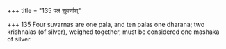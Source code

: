 +++
title = "135 पलं सुवर्णाश्"

+++
135	Four suvarnas are one pala, and ten palas one dharana; two krishnalas (of silver), weighed together, must be considered one mashaka of silver.